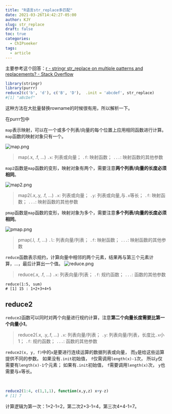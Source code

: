 ```yaml
---
title: "R语言str_replace多匹配"
date: 2021-03-26T14:42:27-05:00
author: KJY
slug: str_replace
draft: false
toc: true
categories:
  - ChIPseeker
tags:
  - article
---
```




主要参考这个回答：[r - stringr str_replace on multiple patterns and replacements? - Stack Overflow](https://stackoverflow.com/questions/60129058/stringr-str-replace-on-multiple-patterns-and-replacements)



```R
library(stringr)
library(purrr)
reduce2(c('b', 'd'), c('B', 'D'),  .init = 'abcdef', str_replace)
#[1] "aBcDef"
```

这种方法在大批量替换rowname的时候很有用，所以解析一下。

在purrr包中

`map`表示映射，可以在一个或多个列表/向量的每个位置上应用相同函数进行计算。`map`函数的映射对象只有一个。

![map.png](https://img-blog.csdnimg.cn/img_convert/ff19dbc1bbe38c449e69ddf80bf8e27e.png)

> map(.x, .f, …)
> `.x`: 列表或向量；
> `.f`: 映射函数；
> `...`: 映射函数的其他参数



`map2`函数是`map`函数的变形，映射对象有两个，需要注意**两个列表/向量的长度必须相同**。

![map2.png](https://img-blog.csdnimg.cn/img_convert/b8f081be8f494858e688d96363e74a8e.png)

> map2(.x,.y, .f, …)
> `.x`: 列表或向量；
> `.y`: 列表或向量,与`.x`等长；
> `.f`: 映射函数；
> `...`: 映射函数的其他参数

`pmap`函数是`map`函数的变形，映射对象为多个，需要注意**多个列表/向量的长度必须相同**。

![pmap.png](https://img-blog.csdnimg.cn/img_convert/2e33ab5b423a06c5859cb0b9937b6c9f.png)

> pmap(.l, .f, …)
> `.l`: 列表向量/列表；
> `.f`: 映射函数；
> `...`: 映射函数的其他参数

`reduce`函数表示规约，计算向量中相邻的两个元素，结果再与第三个元素计算，…，最后计算出一个值。
![reduce.png](https://img-blog.csdnimg.cn/img_convert/2e7a923e99da55eda55b62726cfb51d7.png)

> reduce(.x, .f, …)
> `.x`: 列表向量/列表；
> `.f`: 规约函数；
> `...`: 函数的其他参数

```
reduce(1:5, sum)
# [1] 15 : 1+2+3+4+5
```



## reduce2

`reduce2`函数可以同时对两个向量进行规约计算，注意**第二个向量长度需要比第一个向量小1**。

> reduce2(.x, .y,.f, …)
> `.x`: 列表向量/列表；
> `.y`: 列表向量/列表，长度比`.x`小1；
> `.f`: 规约函数；
> `...`: 函数的其他参数



`reduce2(x, y, f)`中的`x`是要进行连续运算的数据列表或向量， 而`y`是给这些运算提供不同的参数。 如果没有`.init`初始值， `f`仅需调用`length(x)-1`次， 所以`y`仅需要有`length(x)-1`个元素； 如果有`.init`初始值， `f`需要调用`length(x)`次， `y`也需要与`x`等长。

​	

```R
reduce2(1:4, c(1,1,1), function(x,y,z) x+y-z)
# [1] 7
```

计算逻辑为第一次：1+2-1=2，第二次2+3-1=4，第三次4+4-1=7。

